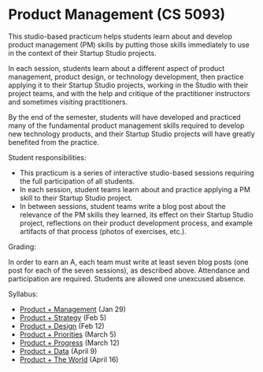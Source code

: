 # Product Management (CS 5093)

This studio-based practicum helps students learn about and develop product management (PM) skills by putting those skills immediately to use in the context of their Startup Studio projects.

In each session, students learn about a different aspect of product management, product design, or technology development, then practice applying it to their Startup Studio projects, working in the Studio with their project teams, and with the help and critique of the practitioner instructors and sometimes visiting practitioners.

By the end of the semester, students will have developed and practiced many of the fundamental product management skills required to develop new technology products, and their Startup Studio projects will have greatly benefited from the practice.

Student responsibilities:

* This practicum is a series of interactive studio-based sessions requiring the full participation of all students.
* In each session, student teams learn about and practice applying a PM skill to their Startup Studio project. 
* In between sessions, student teams write a blog post about the relevance of the PM skills they learned, its effect on their Startup Studio project, reflections on their product development process, and example artifacts of that process (photos of exercises, etc.).

Grading:

In order to earn an A, each team must write at least seven blog posts (one post for each of the seven sessions), as described above. Attendance and participation are required. Students are allowed one unexcused absence.

Syllabus:

* [Product + Management](https://github.com/cornelltech/product-management/wiki#session-1-product--management) (Jan 29)
* [Product + Strategy](https://github.com/cornelltech/product-management/wiki#session-2-product--strategy) (Feb 5)
* [Product + Design](https://github.com/cornelltech/product-management/wiki#session-3-product--design) (Feb 12)
* [Product + Priorities](https://github.com/cornelltech/product-management/wiki#session-4-product--priorities) (March 5)
* [Product + Progress](https://github.com/cornelltech/product-management/wiki#session-5-product--progress) (March 12)
* [Product + Data](https://github.com/cornelltech/product-management/wiki#session-6-product--data) (April 9)
* [Product + The World](https://github.com/cornelltech/product-management/wiki#session-7-product--the-world) (April 16)
